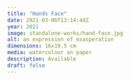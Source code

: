 ```yaml
---
title: "Hands Face"
date: 2021-03-06T13:14:44Z
year: 2021
image: standalone-works/hand-face.jpg
alt: an expression of exasperation
dimensions: 16x19.5 cm
media: watercolour on paper
description: Available
draft: false
---
```


